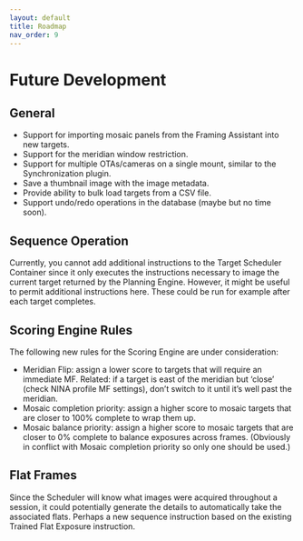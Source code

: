 ```yaml
---
layout: default
title: Roadmap
nav_order: 9
---
```


# Future Development

## General
* Support for importing mosaic panels from the Framing Assistant into new targets.
* Support for the meridian window restriction.
* Support for multiple OTAs/cameras on a single mount, similar to the Synchronization plugin.
* Save a thumbnail image with the image metadata.
* Provide ability to bulk load targets from a CSV file.
* Support undo/redo operations in the database (maybe but no time soon).

## Sequence Operation

Currently, you cannot add additional instructions to the Target Scheduler Container since it only executes the instructions necessary to image the current target returned by the Planning Engine.  However, it might be useful to permit additional instructions here.  These could be run for example after each target completes.

## Scoring Engine Rules
The following new rules for the Scoring Engine are under consideration:
* Meridian Flip: assign a lower score to targets that will require an immediate MF. Related: if a target is east of the meridian but ‘close’ (check NINA profile MF settings), don’t switch to it until it’s well past the meridian. 
* Mosaic completion priority: assign a higher score to mosaic targets that are closer to 100% complete to wrap them up. 
* Mosaic balance priority: assign a higher score to mosaic targets that are closer to 0% complete to balance exposures across frames. (Obviously in conflict with Mosaic completion priority so only one should be used.)

## Flat Frames

Since the Scheduler will know what images were acquired throughout a session, it could potentially generate the details to automatically take the associated flats.  Perhaps a new sequence instruction based on the existing Trained Flat Exposure instruction.
